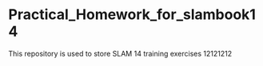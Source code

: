 # Practical_Homework_for_slambook14

This repository is used to store SLAM 14 training exercises 
12121212